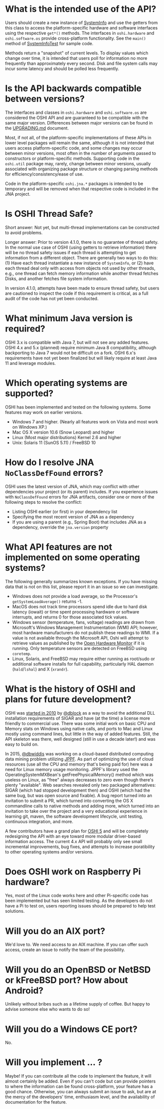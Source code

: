 What is the intended use of the API?
========
Users should create a new instance of [SystemInfo](http://oshi.github.io/oshi/apidocs/oshi/SystemInfo.html) and use the getters from this class to access the platform-specific hardware and software interfaces using the respective `get*()` methods. The interfaces in `oshi.hardware` and `oshi.software.os` provide cross-platform functionality. See the `main()` method of [SystemInfoTest](https://github.com/oshi/oshi/blob/master/oshi-core/src/test/java/oshi/SystemInfoTest.java) for sample code.

Methods return a "snapshot" of current levels. To display values which change over time, it is intended that users poll for information no more frequently than approximately every second. Disk and file system calls may incur some latency and should be polled less frequently. 

Is the API backwards compatible between versions?
========
The interfaces and classes in `oshi.hardware` and `oshi.software.os` are considered the OSHI API and are guaranteed to be compatible with the same major version. Differences between major versions can be found in the [UPGRADING.md](UPGRADING.md) document.  

Most, if not all, of the platform-specific implementations of these APIs in lower level packages will remain the same, although it is not intended that users access platform-specific code, and some changes may occur between minor versions, most often in the number of arguments passed to constructors or platform-specific methods. Supporting code in the `oshi.util` package may, rarely, change between minor versions, usually associated with organizing package structure or changing parsing methods for efficiency/consistency/ease of use.

Code in the platform-specific `oshi.jna.*` packages is intended to be temporary and will be removed when that respective code is included in the JNA project.

Is OSHI Thread Safe?
========
Short answer: Not yet, but multi-thread implementations can be constructed to avoid problems.

Longer answer: Prior to version 4.1.0, there is no guarantee of thread safety.  In the normal use case of OSHI (using getters to retrieve information) there will be no thread safety issues if each thread is attempting to get information from a different object.  There are generally two ways to do this: (1) Have each thread instantiate a new instance of `SystemInfo`, or (2) have each thread deal only with access from objects not used by other threads, e.g., one thread can fetch memory information while another thread fetches Disks, and another fetches file system information. 

In version 4.1.0, attempts have been made to ensure thread safety, but users are cautioned to inspect the code if this requirement is critical, as a full audit of the code has not yet been conducted.  

What minimum Java version is required?
========
OSHI 3.x is compatible with Java 7, but will not see any added features.  
OSHI 4.x and 5.x (planned) require minimum Java 8 compatibility, although backporting to Java 7 would not be difficult on a fork.
OSHI 6.x's requirements have not yet been finalized but will likely require at least Java 11 and leverage modules. 

Which operating systems are supported?
========
OSHI has been implemented and tested on the following systems.  Some features may work on earlier versions.
* Windows 7 and higher.  (Nearly all features work on Vista and most work on Windows XP.)
* Mac OS X version 10.6 (Snow Leopard) and higher
* Linux (Most major distributions) Kernel 2.6 and higher
* Unix: Solaris 11 (SunOS 5.11) / FreeBSD 10

How do I resolve JNA `NoClassDefFound` errors?
========
OSHI uses the latest version of JNA, which may conflict with other dependencies your project (or its parent) includes. If you experience issues with `NoClassDefFound` errors for JNA artifacts, consider one or more of the following steps to resolve the conflict:
 - Listing OSHI earlier (or first) in your dependency list 
 - Specifying the most recent version of JNA as a dependency
 - If you are using a parent (e.g., Spring Boot) that includes JNA as a dependency, override the `jna.version` property 

What API features are not implemented on some operating systems?
========
The following generally summarizes known exceptions. If you have missing data that is not on this list, please report it in an issue so we can investigate.
* Windows does not provide a load average, so the Processor's `getSystemLoadAverage()` returns -1.
* MacOS does not track time processors spend idle due to hard disk latency (iowait) or time spent processing hardware or software interrupts, and returns 0 for those associated tick values.
* Windows sensor (temperature, fans, voltage) readings are drawn from Microsoft's Windows Management Instrumentation (WMI) API; however, most hardware manufacturers do not publish these readings to WMI. If a value is not available through the Microsoft API, Oshi will attempt to retrieve values as published by the [Open Hardware Monitor](http://openhardwaremonitor.org/) if it is running.  Only temperature sensors are detected on FreeBSD using `coretemp`.
* Linux, Solaris, and FreeBSD may require either running as root/sudo or additional software installs for full capability, particularly HAL daemon (`hald`/`lshal`) and X (`xrandr`).

What is the history of OSHI and plans for future development?
========
OSHI was [started in 2010](https://code.dblock.org/2010/06/23/introducing-oshi-operating-system-and-hardware-information-java.html) 
by [@dblock](https://github.com/dblock) as a way to avoid the additional DLL installation requirements of SIGAR and have (at the time) a
license more friendly to commercial use. There was some initial work on basic CPU and Memory stats on Windows using native calls,
and ports to Mac and Linux mostly using command lines, but little in the way of added features. Still, the API skeleton was there,
well designed (still in use a decade later!) and was easy to build on.

In 2015, [@dbwiddis](https://github.com/dbwiddis) was working on a cloud-based distributed computing data mining problem utilizing 
[JPPF](https://jppf.org/). As part of optimizing the use of cloud resources (use all the CPU and memory that's being paid for) 
here was a need for Linux memory usage monitoring. JPPF's library used the OperatingSystemMXBean's getFreePhysicalMemory() method 
which was useless on Linux, as "free" always decreases to zero even though there's plenty "available". Web searches revealed only
two packaged alternatives: SIGAR (which had stopped development then) and OSHI (which had the same bug, but was open source and fixable). 
A bug report turned into an invitation to submit a PR, which turned into converting the OS X commandline calls to native methods and 
adding more, which turned into an invitation to take over the project and a very educational experience in learning git, maven, the 
software development lifecycle, unit testing, continuous integration, and more.

A few contributors have a grand plan for [OSHI 5](https://github.com/oshi/oshi5) and will be completely redesigning the API with
an eye toward more modular driver-based information access.  The current 4.x API will probably only see small incremental improvements, 
bug fixes, and attempts to increase poratibility to other operating systems and/or versions.  

Does OSHI work on Raspberry Pi hardware?
========
Yes, most of the Linux code works here and other Pi-specific code has been implemented but has seen limited testing.  As the 
developers do not have a Pi to test on, users reporting issues should be prepared to help test solutions.

Will you do an AIX port?
========
We'd love to. We need access to an AIX machine. If you can offer such access, create an issue to notify the team of the possibility.

Will you do an OpenBSD or NetBSD or kFreeBSD port?  How about Android?
========
Unlikely without bribes such as a lifetime supply of coffee.  But happy to advise someone else who wants to do so!

Will you do a Windows CE port?
========
No.

Will you implement ... ?
========
Maybe!  If you can contribute all the code to implement the feature, it will almost certainly be added.  Even if you can't code but can provide pointers to where the information can be found cross-platform, your feature has a good chance. Otherwise, you can always submit an issue to ask, but are at the mercy of the developers' time, enthusiasm level, and the availability of documentation for the feature.
